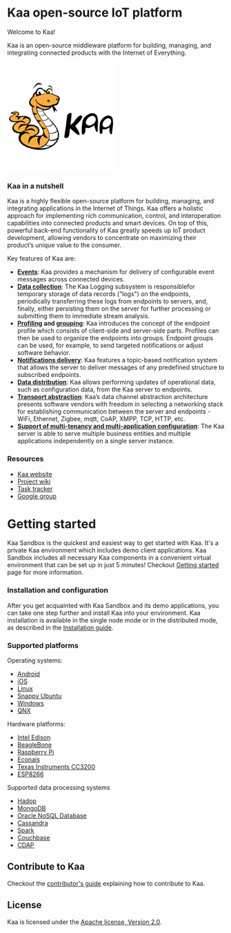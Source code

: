 Kaa open-source IoT platform
============================

Welcome to Kaa!

Kaa is an open-source middleware platform for building, managing, and integrating connected products with the Internet of Everything.

[<img style="float: center;" src="logo_kaa_fullsize.png" height="250">](http://www.kaaproject.org/)

### Kaa in a nutshell

Kaa is a highly flexible open-source platform for building, managing, and integrating applications in the Internet of Things. Kaa offers a holistic approach for implementing rich communication, control, and interoperation capabilities into connected products and smart devices. On top of this, powerful back-end functionality of Kaa greatly speeds up IoT product development, allowing vendors to concentrate on maximizing their product’s unique value to the consumer.

Key features of Kaa are:

* **[Events](http://docs.kaaproject.org/display/KAA/Events)**: Kaa provides a mechanism for delivery of configurable event messages across connected devices.
* **[Data collection](http://docs.kaaproject.org/display/KAA/Logging)**: The Kaa Logging subsystem is responsiblefor temporary storage of data records ("logs") on the endpoints, periodically transferring these logs from endpoints to servers, and, finally, either persisting them on the server for further processing or submitting them to immediate stream analysis.
* **[Profiling](http://docs.kaaproject.org/display/KAA/Endpoint+profiling) and [grouping](http://docs.kaaproject.org/display/KAA/Endpoint+grouping)**: Kaa introduces the concept of the endpoint profile which consists of client-side and server-side parts. Profiles can then be used to organize the endpoints into groups. Endpoint groups can be used, for example, to send targeted notifications or adjust software behavior.
* **[Notifications delivery](http://docs.kaaproject.org/display/KAA/Notifications)**: Kaa features a topic-based notification system that allows the server to deliver messages of any predefined structure to subscribed endpoints.
* **[Data distribution](http://docs.kaaproject.org/display/KAA/Configuration)**: Kaa allows performing updates of operational data, such as configuration data, from the Kaa server to endpoints.
* **[Transport abstraction](http://docs.kaaproject.org/display/KAA/Transports)**: Kaa’s data channel abstraction architecture presents software vendors with freedom in selecting a networking stack for establishing communication between the server and endpoints - WiFi, Ethernet, Zigbee, mqtt, CoAP, XMPP, TCP, HTTP, etc.
* **[Support of multi-tenancy and multi-application configuration](http://docs.kaaproject.org/display/KAA/Design+reference)**: The Kaa server is able to serve multiple business entities and multiple applications independently on a single server instance.

### Resources

* [Kaa website](http://www.kaaproject.org/)
* [Project wiki](http://docs.kaaproject.org/display/KAA/)
* [Task tracker](http://jira.kaaproject.org/browse/KAA/)
* [Google group](https://groups.google.com/forum/#!forum/kaaproject)

# Getting started

Kaa Sandbox is the quickest and easiest way to get started with Kaa. It's a private Kaa environment which includes demo client applications. Kaa Sandbox includes all necessary Kaa components in a convenient virtual environment that can be set up in just 5 minutes! Checkout [Getting started](http://docs.kaaproject.org/display/KAA/Getting+started) page for more information.

### Installation and configuration

After you get acquainted with Kaa Sandbox and its demo applications, you can take one step further and install Kaa into your environment. Kaa installation is available in the single node mode or in the distributed mode, as described in the [Installation guide](http://docs.kaaproject.org/display/KAA/Installation+guide).

### Supported platforms

Operating systems:

* [Android](http://docs.kaaproject.org/display/KAA/Android)
* [iOS](http://docs.kaaproject.org/display/KAA/iOS)
* [Linux](http://docs.kaaproject.org/display/KAA/Linux)
* [Snappy Ubuntu](http://docs.kaaproject.org/display/KAA/Snappy+Ubuntu+Core)
* [Windows](http://docs.kaaproject.org/display/KAA/Windows)
* [QNX](http://docs.kaaproject.org/display/KAA/QNX+Neutrino+RTOS)

Hardware platforms:

* [Intel Edison](http://docs.kaaproject.org/display/KAA/Intel+Edison)
* [BeagleBone](http://docs.kaaproject.org/display/KAA/BeagleBone)
* [Raspberry Pi](http://docs.kaaproject.org/display/KAA/Raspberry+Pi)
* [Econais](http://docs.kaaproject.org/display/KAA/Econais)
* [Texas Instruments CC3200](http://docs.kaaproject.org/display/KAA/Texas+Instruments+CC3200)
* [ESP8266](http://docs.kaaproject.org/display/KAA/ESP8266)

Supported data processing systems

* [Hadop]()
* [MongoDB]()
* [Oracle NoSQL Database]()
* [Cassandra]()
* [Spark]()
* [Couchbase]()
* [CDAP]()

## Contribute to Kaa

Checkout the [contributor's guide](http://docs.kaaproject.org/display/KAA/Contribute+to+Kaa) explaining how to contribute to Kaa.

## License

Kaa is licensed under the [Apache license, Version 2.0](http://www.apache.org/licenses/LICENSE-2.0).
